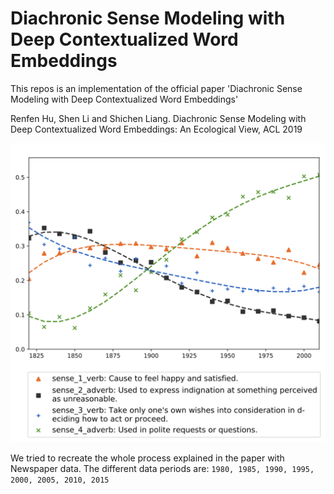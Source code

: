 # Diachronic Sense Modeling with Deep Contextualized Word Embeddings

This repos is an implementation of the official paper 
'Diachronic Sense Modeling with Deep Contextualized Word Embeddings'

Renfen Hu, Shen Li and Shichen Liang. Diachronic Sense Modeling with Deep Contextualized Word Embeddings: An Ecological View, ACL 2019

![image](img/graph.png)

We tried to recreate the whole process explained in the paper with Newspaper data.
The different data periods are: ``` 1980, 1985, 1990, 1995, 2000, 2005, 2010, 2015 ```


